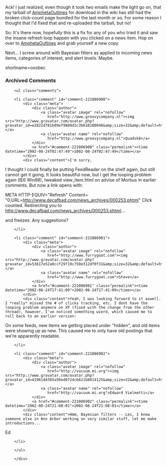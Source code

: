 <p>Ack!  I just realized, even though it took two emails make the light go on, that my tarball of <a href="http://www.decafbad.com/twiki/bin/view/Main/AmphetaOutlines">AmphetaOutlines</a> for download in the wiki has still had the broken click-count page bundled for the last month or so.  For some reason I thought that I'd fixed that and re-uploaded the tarball, but no!</p>
<p>So: It's there now, hopefully this is a fix for any of you who tried it and saw the insane refresh loop happen with you clicked on a news item.  Hop on over to <a href="http://www.decafbad.com/twiki/bin/view/Main/AmphetaOutlines">AmphetaOutlines</a> and grab yourself a new copy.</p>
<p>Next...  I screw around with Bayesian filters as applied to incoming news items, categories of interest, and alert levels.  Maybe.</p>
<!--more-->
shortname=ooobec

<div id="comments" class="comments archived-comments">
            <h3>Archived Comments</h3>
            
        <ul class="comments">
            
        <li class="comment" id="comment-221086900">
            <div class="meta">
                <div class="author">
                    <a class="avatar image" rel="nofollow" 
                       href="http://www.groovycompany.nl"><img src="http://www.gravatar.com/avatar.php?gravatar_id=e2822d781b09ef9889d1c3b610280046&amp;size=32&amp;default=http://mediacdn.disqus.com/1320279820/images/noavatar32.png"/></a>
                    <a class="avatar name" rel="nofollow" 
                       href="http://www.groovycompany.nl">Quadsk8</a>
                </div>
                <a href="#comment-221086900" class="permalink"><time datetime="2002-08-24T02:47:49">2002-08-24T02:47:49</time></a>
            </div>
            <div class="content">I'm sorry, 
I thought I could finally be putting FeedReader on the shelf again, but still cannot get it going. It looks beautiful now, but I get the looping problem again (IE6 Win98), tweaked view_item.html on advise of Morbus in earlier comments. But now a link opens with:

META HTTP-EQUIV="Refresh" Content= "0;URL=http://www.decafbad.com/news_archives/000253.phtml" 
Click counted. Redirecting you to http://www.decafbad.com/news_archives/000253.phtml...

and freezes.
Any suggestions?</div>
            
        </li>
    
        <li class="comment" id="comment-221086901">
            <div class="meta">
                <div class="author">
                    <a class="avatar image" rel="nofollow" 
                       href="http://www.furrygoat.com"><img src="http://www.gravatar.com/avatar.php?gravatar_id=53617e52a0ccf29f19c750e312df0f31&amp;size=32&amp;default=http://mediacdn.disqus.com/1320279820/images/noavatar32.png"/></a>
                    <a class="avatar name" rel="nofollow" 
                       href="http://www.furrygoat.com">Steve</a>
                </div>
                <a href="#comment-221086901" class="permalink"><time datetime="2002-08-24T17:41:09">2002-08-24T17:41:09</time></a>
            </div>
            <div class="content">Yeah, I was looking forward to it aswell. I *really* missed the # of clicks tracking, etc. I dont have the looping problem anymore on XP (fixed with the change from the other thread), however, I've noticed something wierd, which caused me to roll back to an earlier version:

On some feeds, new items we getting placed under "hidden", and old items were showing up as new. This caused me to only  have old postings that we're apparently readable.</div>
            
        </li>
    
        <li class="comment" id="comment-221086902">
            <div class="meta">
                <div class="author">
                    <a class="avatar image" rel="nofollow" 
                       href="http://vacuum.mi.org"><img src="http://www.gravatar.com/avatar.php?gravatar_id=41961d4385a56ed0724cb621b8814125&amp;size=32&amp;default=http://mediacdn.disqus.com/1320279820/images/noavatar32.png"/></a>
                    <a class="avatar name" rel="nofollow" 
                       href="http://vacuum.mi.org">Edward Vielmetti</a>
                </div>
                <a href="#comment-221086902" class="permalink"><time datetime="2002-08-24T21:08:01">2002-08-24T21:08:01</time></a>
            </div>
            <div class="content">Hmm, Bayesian filters -- Les, I know someone else in Ann Arbor working on very similar stuff, let me make introductions...

Ed</div>
            
        </li>
    
        </ul>
    
        </div>
    